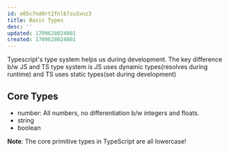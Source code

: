 ```yaml
---
id: e85c7nd0rt2fnlb7zu3xnz3
title: Basic Types
desc: ''
updated: 1709628024801
created: 1709628024801
---
```

Typescript's type system helps us during development.
The key difference b/w JS and TS type system is JS uses dynamic types(resolves during runtime) and TS uses static types(set during development)

## Core Types
- number: All numbers, no differentiation b/w integers and floats.
- string
- boolean

**Note**: The core primitive types in TypeScript are all lowercase!